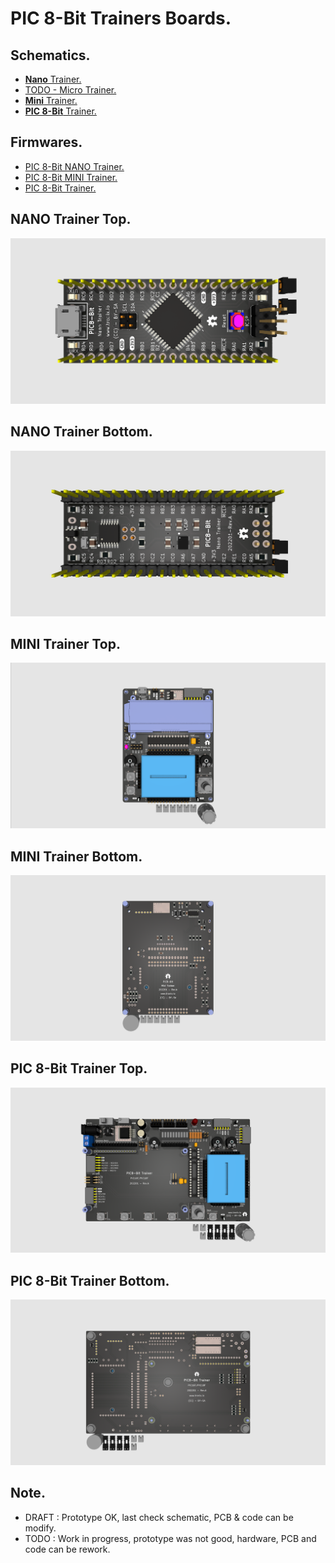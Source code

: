 # PIC 8-Bit Trainers Boards.

## Schematics.

- [**Nano** Trainer.](https://github.com/tronixio/trainers-pic8bit/blob/main/Kicad/nano/extras/schematic.pdf)
- [TODO - Micro Trainer.](https://github.com/tronixio/trainers-pic8bit/blob/main/Kicad/micro/extras/schematic.pdf)
- [**Mini** Trainer.](https://github.com/tronixio/trainers-pic8bit/blob/main/Kicad/mini/extras/schematic.pdf)
- [**PIC 8-Bit** Trainer.](https://github.com/tronixio/trainers-pic8bit/blob/main/Kicad/trainer/extras/schematic.pdf)

## Firmwares.

- [PIC 8-Bit NANO Trainer.](https://github.com/tronixio/trainers-pic8bit/tree/main/Firmwares#pic8-bit-nano-trainer)
- [PIC 8-Bit MINI Trainer.](https://github.com/tronixio/trainers-pic8bit/tree/main/Firmwares#pic8-bit-mini-trainer)
- [PIC 8-Bit Trainer.](https://github.com/tronixio/trainers-pic8bit/tree/main/Firmwares#pic8-bit-trainer)

## NANO Trainer Top.

![Nano Trainer Top.](https://raw.githubusercontent.com/tronixio/trainers-pic8bit/main/Kicad/nano/extras/top.png)

## NANO Trainer Bottom.

![Nano Trainer Bottom.](https://raw.githubusercontent.com/tronixio/trainers-pic8bit/main/Kicad/nano/extras/bottom.png)

## MINI Trainer Top.

![Mini Trainer Top.](https://raw.githubusercontent.com/tronixio/trainers-pic8bit/main/Kicad/mini/extras/top.png)

## MINI Trainer Bottom.

![Mini Trainer Bottom.](https://raw.githubusercontent.com/tronixio/trainers-pic8bit/main/Kicad/mini/extras/bottom.png)

## PIC 8-Bit Trainer Top.

![PIC 8-Bit Trainer Top.](https://raw.githubusercontent.com/tronixio/trainers-pic8bit/main/Kicad/trainer/extras/top.png)

## PIC 8-Bit Trainer Bottom.

![PIC 8-Bit Trainer Bottom.](https://raw.githubusercontent.com/tronixio/trainers-pic8bit/main/Kicad/trainer/extras/bottom.png)

## Note.

- DRAFT : Prototype OK, last check schematic, PCB & code can be modify.
- TODO : Work in progress, prototype was not good, hardware, PCB and code can be rework.
